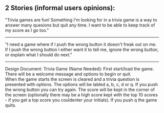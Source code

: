 2 Stories (informal users opinions):
-----
"Trivia games are fun! Something I'm looking for in a trivia game is a way to 
answer many quesions but quit any time.  I want to be able to keep track of my score as I go too."

-----
"I need a game where if I push the wrong button it doesn't freak out on me.  If I push the wrong button
I either want it to tell me, ignore the wrong button, or explain what I should do next."

-----

Design Document:
Trivia Game (Name Needed):
First start/load the game.  There will be a welcome message and options to begin or quit.  
When the game starts the screen is cleared and a trivia question is presented with options.
The options will be labled a, b, c, d or q.  If you push the wrong button you can try again.
The score will be kept in the corner of the screen (optionally there may be a high score kept with 
the top 10 scores - if you get a top score you couldenter your initials).
If you push q the game quits.
